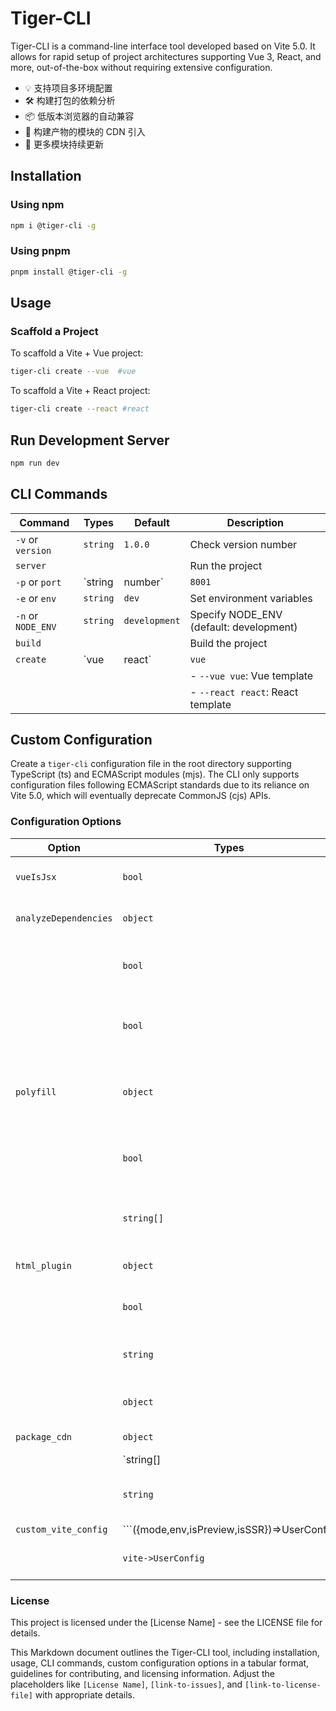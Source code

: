 # Tiger-CLI

Tiger-CLI is a command-line interface tool developed based on Vite 5.0. It allows for rapid setup of project architectures supporting Vue 3, React, and more, out-of-the-box without requiring extensive configuration.

- 💡 支持项目多环境配置
- 🛠️ 构建打包的依赖分析
- 📦  低版本浏览器的自动兼容
- 🔩  构建产物的模块的 CDN 引入
- 🔑  更多模块持续更新

## Installation

### Using npm

```bash
npm i @tiger-cli -g
```

### Using pnpm

```bash
pnpm install @tiger-cli -g
```

## Usage

###  Scaffold a Project

To scaffold a Vite + Vue project:

```bash
tiger-cli create --vue  #vue
```

To scaffold a Vite + React project:

```bash
tiger-cli create --react #react
```

## Run Development Server

```bash
npm run dev
```



## CLI Commands



| Command            | Types           | Default       | Description                             |
| ------------------ | --------------- | ------------- | --------------------------------------- |
| `-v` or `version`  | `string`        | `1.0.0`       | Check version number                    |
| `server`           |                 |               | Run the project                         |
| `-p` or `port`     | `string|number` | `8001`        | Set the port                            |
| `-e` or `env`      | `string`        | `dev`         | Set environment variables               |
| `-n` or `NODE_ENV` | `string`        | `development` | Specify NODE_ENV (default: development) |
| `build`            |                 |               | Build the project                       |
| `create`           | `vue|react`     | `vue`         | Create a project                        |
|                    |                 |               | - `--vue vue`: Vue template             |
|                    |                 |               | - `--react react`: React template       |



## Custom Configuration

Create a `tiger-cli` configuration file in the root directory supporting TypeScript (ts) and ECMAScript modules (mjs). The CLI only supports configuration files following ECMAScript standards due to its reliance on Vite 5.0, which will eventually deprecate CommonJS (cjs) APIs.



### Configuration Options



| Option                | Types                                                        | Default      | Description                                          |
| --------------------- | ------------------------------------------------------------ | ------------ | ---------------------------------------------------- |
| `vueIsJsx`            | `bool`                                                       | `false`      | Enable JSX support in Vue mode                       |
| `analyzeDependencies` | `object`                                                     |              | Dependency analysis configuration                    |
|                       | `bool`                                                       | `false`      | - `enable`: Enable dependency analysis               |
|                       | `bool`                                                       | `false`      | - `open`: Automatically open the analysis panel      |
| `polyfill`            | `object`                                                     |              | Configuration for compatibility with older browsers  |
|                       | `bool`                                                       | `false`      | - `enable`: Enable compatibility with older versions |
|                       | `string[]`                                                   | `['ie>=11']` | - `targets`: Target browser versions                 |
| `html_plugin`         | `object`                                                     |              | HTML injection configuration                         |
|                       | `bool`                                                       | `false`      | - `enable`: Enable HTML injection                    |
|                       | `string`                                                     | `index.html` | - `template`: HTML template entry                    |
|                       | `object`                                                     | `{}`         | - `injectData`: Data to be injected                  |
| `package_cdn`         | `object`                                                     |              | Module CDN import                                    |
|                       | `string[]|Module[]`                                          | `[]`         | - `modules`: Modules to import                       |
|                       | `string`                                                     | `""`         | - `cdnUrl`: CDN address for imported modules         |
| `custom_vite_config`  | ```({mode,env,isPreview,isSSR})=>UserConfig|Promise<UserConfig>``` | `()=>{}`     | Custom Vite configuration                            |
|                       | `vite->UserConfig`                                           |              | - Integrates the Vite UserConfig                     |



### License
This project is licensed under the [License Name] - see the LICENSE file for details.


This Markdown document outlines the Tiger-CLI tool, including installation, usage, CLI commands, custom configuration options in a tabular format, guidelines for contributing, and licensing information. Adjust the placeholders like `[License Name]`, `[link-to-issues]`, and `[link-to-license-file]` with appropriate details.

